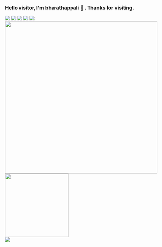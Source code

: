 ### Hello visitor, I'm bharathappali 👋 . Thanks for visiting.

<!--
**bharathappali/bharathappali** is a ✨ _special_ ✨ repository because its `README.md` (this file) appears on your GitHub profile.

Here are some ideas to get you started:

- 🔭 I’m currently working on ...
- 🌱 I’m currently learning ...
- 👯 I’m looking to collaborate on ...
- 🤔 I’m looking for help with ...
- 💬 Ask me about ...
- 📫 How to reach me: ...
- 😄 Pronouns: ...
- ⚡ Fun fact: ...
-->

<a href="https://www.linkedin.com/in/bharathappali/" target="_blank"><img src="https://img.icons8.com/color/48/000000/linkedin.png"/></a>
<a href="https://www.instagram.com/bharathappali/" target="_blank"><img src="https://img.icons8.com/fluency/48/000000/instagram-new.png"/></a>
<a href="https://twitter.com/bharathappali/" target="_blank"><img src="https://img.icons8.com/fluency/48/000000/twitter.png"/></a>
<a href="https://www.youtube.com/channel/UCmfLAifV2UgvqYFBAeb_q0g" target="_blank"><img src="https://img.icons8.com/color/48/000000/youtube--v1.png"/></a>
<a href="mailto:bharath.appali@gmail.com" target="_blank"><img src="https://img.icons8.com/fluency/48/000000/email.png"/></a>
<br>
<img src="https://github-readme-stats.vercel.app/api?username=bharathappali&show_icons=true&count_private=true" width="500" height="auto"/>
<img src="https://github-readme-stats.vercel.app/api/top-langs/?username=bharathappali" width="208" height="auto"/>
<br>
![](https://github-readme-streak-stats.herokuapp.com/?user=bharathappali&theme=default&hide_border=false)
